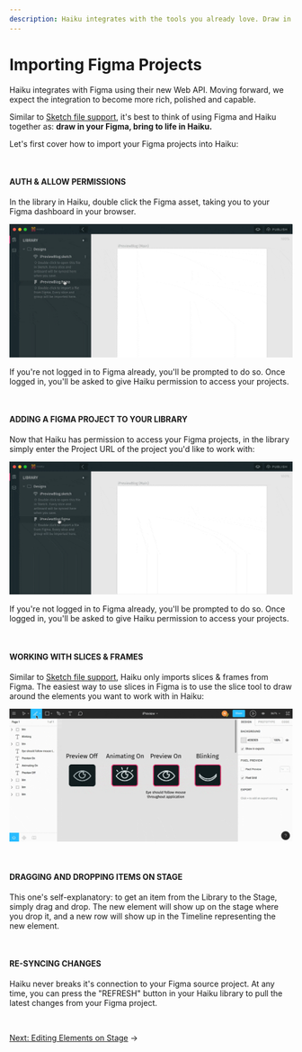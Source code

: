 ```yaml
---
description: Haiku integrates with the tools you already love. Draw in Figma, bring to life in Haiku. Let's start by covering how to get your Figma design into Haiku.
---
```


# Importing Figma Projects

Haiku integrates with Figma using their new Web API. Moving forward, we expect the integration to become more rich, polished and capable.

Similar to [Sketch file support](/using-haiku/sketch-and-image-assets.md), it's best to think of using Figma and Haiku together as: **draw in your Figma, bring to life in Haiku.**

Let's first cover how to import your Figma projects into Haiku:

<br>

#### AUTH & ALLOW PERMISSIONS

In the library in Haiku, double click the Figma asset, taking you to your Figma dashboard in your browser.

![](/assets/figma-auth.gif)

If you're not logged in to Figma already, you'll be prompted to do so. Once logged in, you'll be asked to give Haiku permission to access your projects.

<br>

#### ADDING A FIGMA PROJECT TO YOUR LIBRARY

Now that Haiku has permission to access your Figma projects, in the library simply enter the Project URL of the project you'd like to work with:

![](/assets/figma-import.gif)

If you're not logged in to Figma already, you'll be prompted to do so. Once logged in, you'll be asked to give Haiku permission to access your projects.

<br>

#### WORKING WITH SLICES & FRAMES

Similar to [Sketch file support](/using-haiku/sketch-and-image-assets.md), Haiku only imports slices & frames from Figma. The easiest way to use slices in Figma is to use the slice tool to draw around the elements you want to work with in Haiku:

![](/assets/figma-slice.gif)

<br>

#### DRAGGING AND DROPPING ITEMS ON STAGE

This one's self-explanatory:  to get an item from the Library to the Stage, simply drag and drop.  The new element will show up on the stage where you drop it, and a new row will show up in the Timeline representing the new element.

<br>

#### RE-SYNCING CHANGES

Haiku never breaks it's connection to your Figma source project. At any time, you can press the "REFRESH" button in your Haiku library to pull the latest changes from your Figma project.

<br>

[Next: Editing Elements on Stage](/using-haiku/editing-elements-on-the-stage.md) &rarr;
